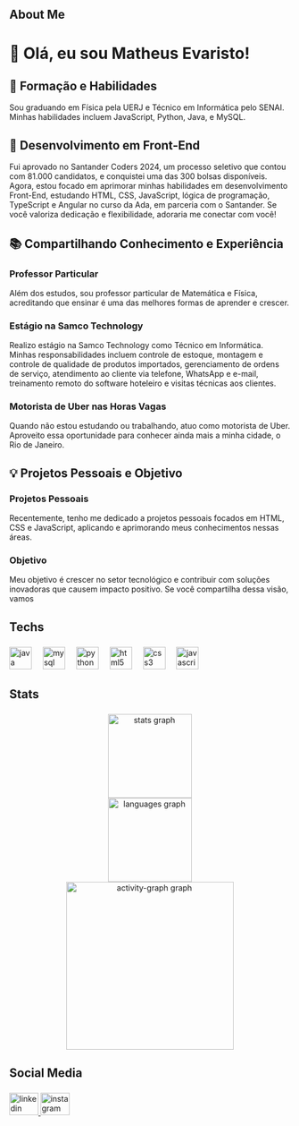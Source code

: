 <p align="left"></p>

###

<h2 align="left">About Me</h2>

###

<p align="left"><h1>👋 Olá, eu sou Matheus Evaristo!</h1> <h2>🌟 Formação e Habilidades</h2> <p>Sou graduando em Física pela UERJ e Técnico em Informática pelo SENAI. Minhas habilidades incluem JavaScript, Python, Java, e MySQL.</p> <h2>🚀 Desenvolvimento em Front-End</h2> <p>Fui aprovado no Santander Coders 2024, um processo seletivo que contou com 81.000 candidatos, e conquistei uma das 300 bolsas disponíveis. Agora, estou focado em aprimorar minhas habilidades em desenvolvimento Front-End, estudando HTML, CSS, JavaScript, lógica de programação, TypeScript e Angular no curso da Ada, em parceria com o Santander. Se você valoriza dedicação e flexibilidade, adoraria me conectar com você!</p> <h2>📚 Compartilhando Conhecimento e Experiência</h2> <h3>Professor Particular</h3> <p>Além dos estudos, sou professor particular de Matemática e Física, acreditando que ensinar é uma das melhores formas de aprender e crescer.</p> <h3>Estágio na Samco Technology</h3> <p>Realizo estágio na Samco Technology como Técnico em Informática. Minhas responsabilidades incluem controle de estoque, montagem e controle de qualidade de produtos importados, gerenciamento de ordens de serviço, atendimento ao cliente via telefone, WhatsApp e e-mail, treinamento remoto do software hoteleiro e visitas técnicas aos clientes.</p> <h3>Motorista de Uber nas Horas Vagas</h3> <p>Quando não estou estudando ou trabalhando, atuo como motorista de Uber. Aproveito essa oportunidade para conhecer ainda mais a minha cidade, o Rio de Janeiro.</p> <h2>💡 Projetos Pessoais e Objetivo</h2> <h3>Projetos Pessoais</h3> <p>Recentemente, tenho me dedicado a projetos pessoais focados em HTML, CSS e JavaScript, aplicando e aprimorando meus conhecimentos nessas áreas.</p> <h3>Objetivo</h3> <p>Meu objetivo é crescer no setor tecnológico e contribuir com soluções inovadoras que causem impacto positivo. Se você compartilha dessa visão, vamos</p>

###

<h2 align="left">Techs</h2>

###

<div align="left">
  <img src="https://skillicons.dev/icons?i=java" height="40" alt="java logo"  />
  <img width="12" />
  <img src="https://skillicons.dev/icons?i=mysql" height="40" alt="mysql logo"  />
  <img width="12" />
  <img src="https://skillicons.dev/icons?i=py" height="40" alt="python logo"  />
  <img width="12" />
  <img src="https://skillicons.dev/icons?i=html" height="40" alt="html5 logo"  />
  <img width="12" />
  <img src="https://skillicons.dev/icons?i=css" height="40" alt="css3 logo"  />
  <img width="12" />
  <img src="https://skillicons.dev/icons?i=js" height="40" alt="javascript logo"  />
</div>

###

<h2 align="left">Stats</h2>

###

<div align="center">
  <img src="https://github-readme-stats.vercel.app/api?username=Matheusevaristo-coder&hide_title=false&hide_rank=false&show_icons=true&include_all_commits=true&count_private=true&disable_animations=false&theme=gotham&locale=en&hide_border=false&order=1" height="150" alt="stats graph" /> <br>
  <img src="https://github-readme-stats.vercel.app/api/top-langs?username=Matheusevaristo-coder&locale=en&hide_title=false&layout=compact&card_width=320&langs_count=5&theme=gotham&hide_border=false&order=2" height="150" alt="languages graph" /> <br>
  <img src="https://github-readme-activity-graph.vercel.app/graph?username=Matheusevaristo-coder&radius=16&theme=gotham&area=true&order=5" height="300" alt="activity-graph graph"  />
</div>

###

<h2 align="left">Social Media</h2>

###

<div align="left">
  <a href="https://www.linkedin.com/in/matheus-evaristo-169845226/" target="_blank">
    <img src="https://raw.githubusercontent.com/maurodesouza/profile-readme-generator/master/src/assets/icons/social/linkedin/default.svg" width="52" height="40" alt="linkedin logo"  />
  </a>
  <a href="https://www.instagram.com/insta_graphix_/" target="_blank">
    <img src="https://raw.githubusercontent.com/maurodesouza/profile-readme-generator/master/src/assets/icons/social/instagram/default.svg" width="52" height="40" alt="instagram logo"  />
  </a>
</div>

###
